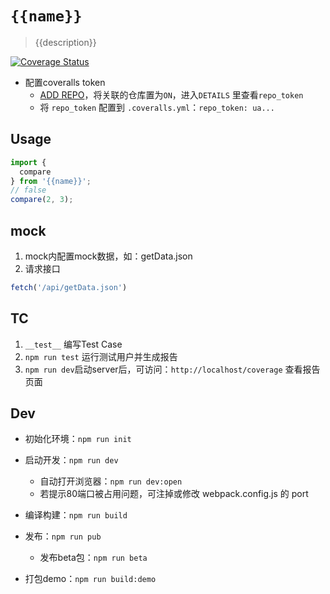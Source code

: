 # `{{name}}`

> {{description}}

[![Coverage Status](https://coveralls.io/repos/github/lamovv/foo/badge.svg?branch=master)](https://coveralls.io/github/lamovv/foo?branch=master)

- 配置coveralls token
  - [ADD REPO](https://coveralls.io/repos/new)，将关联的仓库置为`ON`，进入`DETAILS` 里查看`repo_token`
  - 将 `repo_token` 配置到 `.coveralls.yml`：`repo_token: ua...`

## Usage

```js
import {
  compare
} from '{{name}}';
// false
compare(2, 3);
```

## mock
1. mock内配置mock数据，如：getData.json
2. 请求接口

```js
fetch('/api/getData.json')
```

## TC
1. `__test__` 编写Test Case
2. `npm run test` 运行测试用户并生成报告
3. `npm run dev`启动server后，可访问：`http://localhost/coverage` 查看报告页面

## Dev
- 初始化环境：`npm run init`
- 启动开发：`npm run dev`
  - 自动打开浏览器：`npm run dev:open`
  - 若提示80端口被占用问题，可注掉或修改 webpack.config.js 的 port
- 编译构建：`npm run build`
- 发布：`npm run pub`
  - 发布beta包：`npm run beta`

- 打包demo：`npm run build:demo`